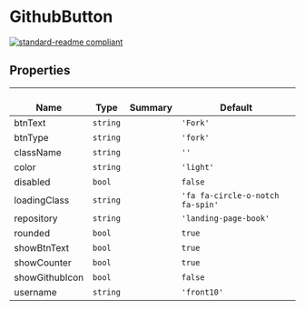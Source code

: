 # GithubButton
  [![standard-readme compliant](https://img.shields.io/badge/standard--readme-OK-green.svg?style=flat-square)](https://github.com/RichardLitt/standard-readme)
  

  ## Properties
  | </br>Name | </br>Type | </br>Summary | </br>Default | 
| ---- | ---- | ---- | ---- |
| btnText | `string` |  | `'Fork'` |
| btnType | `string` |  | `'fork'` |
| className | `string` |  | `''` |
| color | `string` |  | `'light'` |
| disabled | `bool` |  | `false` |
| loadingClass | `string` |  | `'fa fa-circle-o-notch fa-spin'` |
| repository | `string` |  | `'landing-page-book'` |
| rounded | `bool` |  | `true` |
| showBtnText | `bool` |  | `true` |
| showCounter | `bool` |  | `true` |
| showGithubIcon | `bool` |  | `false` |
| username | `string` |  | `'front10'` |